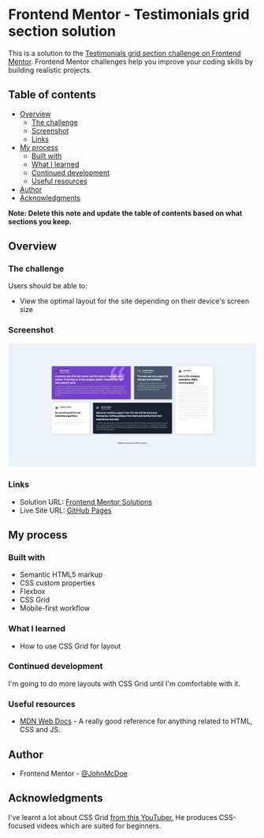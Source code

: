# Frontend Mentor - Testimonials grid section solution

This is a solution to the [Testimonials grid section challenge on Frontend Mentor](https://www.frontendmentor.io/challenges/testimonials-grid-section-Nnw6J7Un7). Frontend Mentor challenges help you improve your coding skills by building realistic projects. 

## Table of contents

- [Overview](#overview)
  - [The challenge](#the-challenge)
  - [Screenshot](#screenshot)
  - [Links](#links)
- [My process](#my-process)
  - [Built with](#built-with)
  - [What I learned](#what-i-learned)
  - [Continued development](#continued-development)
  - [Useful resources](#useful-resources)
- [Author](#author)
- [Acknowledgments](#acknowledgments)

**Note: Delete this note and update the table of contents based on what sections you keep.**

## Overview

### The challenge

Users should be able to:

- View the optimal layout for the site depending on their device's screen size

### Screenshot

![](images/screenshot.png)

### Links

- Solution URL: [Frontend Mentor Solutions](https://www.frontendmentor.io/solutions/responsive-testimonial-grid-built-with-htmlcss-grid-j9fEecrauA)
- Live Site URL: [GitHub Pages](https://johnmcdoe.github.io/testimonials-grid-section-main/)

## My process

### Built with

- Semantic HTML5 markup
- CSS custom properties
- Flexbox
- CSS Grid
- Mobile-first workflow

### What I learned

- How to use CSS Grid for layout

### Continued development

I'm going to do more layouts with CSS Grid until I'm comfortable with it.

### Useful resources

- [MDN Web Docs](https://developer.mozilla.org/en-US/) - A really good reference for anything related to HTML, CSS and JS.

## Author

- Frontend Mentor - [@JohnMcDoe](https://www.frontendmentor.io/profile/JohnMcDoe)

## Acknowledgments

I've learnt a lot about CSS Grid [from this YouTuber.](https://www.youtube.com/@KevinPowell)
He produces CSS-focused videos which are suited for beginners.

